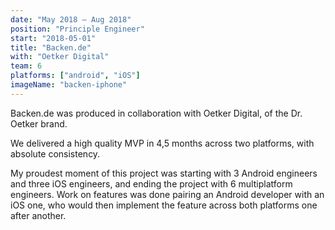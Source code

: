 ```yaml
---
date: "May 2018 – Aug 2018"
position: "Principle Engineer"
start: "2018-05-01"
title: "Backen.de"
with: "Oetker Digital"
team: 6
platforms: ["android", "iOS"]
imageName: "backen-iphone"
---
```

Backen.de was produced in collaboration with Oetker Digital, of the Dr. Oetker brand.

We delivered a high quality MVP in 4,5 months across two platforms, with absolute consistency. 

My proudest moment of this project was starting with 3 Android engineers and three iOS engineers, and ending the project with 6 multiplatform engineers. Work on features was done pairing an Android developer with an iOS one, who would then implement the feature across both platforms one after another.